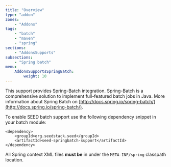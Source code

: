 ```yaml
---
title: "Overview"
type: "addon"
zones:
    - "Addons"
tags:
    - "batch"
    - "maven"
    - "spring"
sections:
    - "AddonsSupports"
subsections:
    - "Spring batch"
menu:
    AddonsSupportsSpringBatch:
        weight: 10
---
```


This support provides Spring-Batch integration. Spring-Batch is a comprehensive solution to implement full-featured
batch jobs in Java. More information about Spring Batch on [http://docs.spring.io/spring-batch/](http://docs.spring.io/spring-batch/).

To enable SEED batch support use the following dependency snippet in your batch module:

    <dependency>
        <groupId>org.seedstack.seed</groupId>
        <artifactId>seed-springbatch-support</artifactId>
    </dependency>

All Spring context XML files **must be** in under the `META-INF/spring` classpath location.


